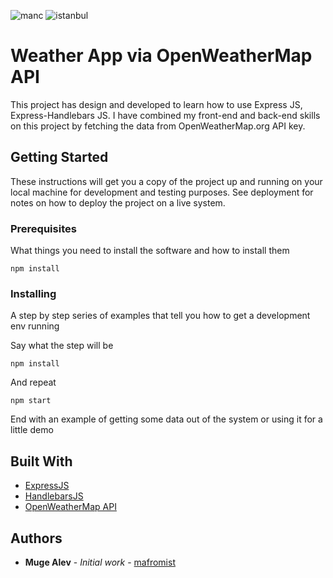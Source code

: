 ![manc](https://user-images.githubusercontent.com/7677970/110300913-6696c400-7fef-11eb-9da5-81a26e60907e.png)
![istanbul](https://user-images.githubusercontent.com/7677970/110300934-6f879580-7fef-11eb-9b60-c87b91035648.png)

# Weather App via OpenWeatherMap API

This project has design and developed to learn how to use Express JS, Express-Handlebars JS. I have combined my front-end and back-end skills on this project by fetching the data from OpenWeatherMap.org API key.

## Getting Started

These instructions will get you a copy of the project up and running on your local machine for development and testing purposes. See deployment for notes on how to deploy the project on a live system.

### Prerequisites

What things you need to install the software and how to install them

```
npm install
```

### Installing

A step by step series of examples that tell you how to get a development env running

Say what the step will be

```
npm install
```

And repeat

```
npm start
```

End with an example of getting some data out of the system or using it for a little demo


## Built With

* [ExpressJS](https://expressjs.com/)
* [HandlebarsJS](https://handlebarsjs.com/)
* [OpenWeatherMap API](https://openweathermap.org/api) 



## Authors

* **Muge Alev** - *Initial work* - [mafromist](https://github.com/mafromist)
